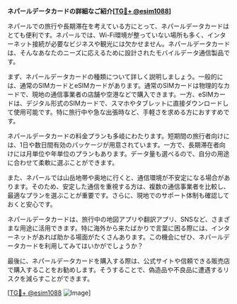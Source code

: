 **ネパールデータカードの詳細なご紹介[[TG💪+ @esim1088](https://t.me/s/esim1088)]**

ネパールでの旅行や長期滞在を考えている方にとって、ネパールデータカードはとても便利です。ネパールでは、Wi-Fi環境が整っていない場所も多く、インターネット接続が必要なビジネスや観光には欠かせません。ネパールデータカードは、そんなあなたのニーズに応えるために設計されたモバイルデータ通信製品です。

まず、ネパールデータカードの種類について詳しく説明しましょう。一般的には、通常のSIMカードとeSIMカードがあります。通常のSIMカードは物理的なカードで、現地の通信事業者の店舗や空港などで購入できます。一方、eSIMカードは、デジタル形式のSIMカードで、スマホやタブレットに直接ダウンロードして使用可能です。特に旅行中や急な出張時など、手軽さを求める方におすすめです。

ネパールデータカードの料金プランも多岐にわたります。短期間の旅行者向けには、1日や数日間有効のパッケージが用意されています。一方で、長期滞在者向けには月単位や年単位のプランもあります。データ量も選べるので、自分の用途に合わせて柔軟に選ぶことができます。

また、ネパールでは山岳地帯や奥地に行くと、通信環境が不安定になる場合があります。そのため、安定した通信を重視する方は、複数の通信事業者を比較し、最適なプランを選ぶことが重要です。さらに、現地でのサポート体制も確認しておくと安心です。

ネパールデータカードは、旅行中の地図アプリや翻訳アプリ、SNSなど、さまざまな用途に活用できます。特に海外から来たばかりで言葉に困る際には、インターネットがあれば助かる場面がたくさんあります。この機会にぜひ、ネパールデータカードを利用してみてはいかがでしょうか？

最後に、ネパールデータカードを購入する際は、公式サイトや信頼できる販売店で購入することをお勧めします。そうすることで、偽造品や不良品に遭遇するリスクを減らすことができます。

[[TG💪+ @esim1088](https://t.me/s/esim1088) ![Image](https://i.postimg.cc/Y0z9fWf4/image.png)]